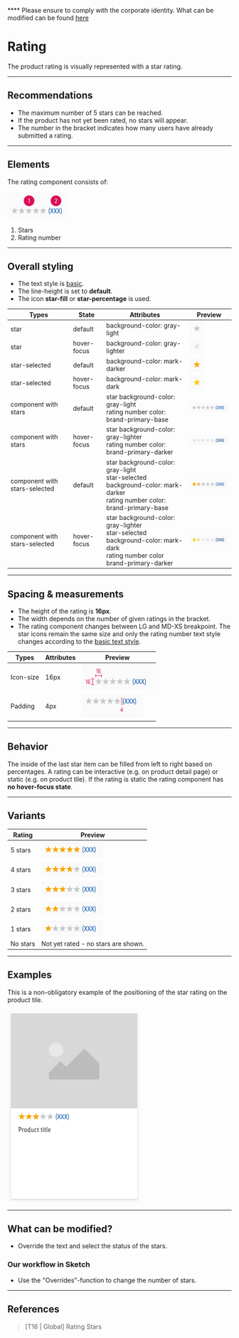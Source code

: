 ****<AlertInfo alertHeadline="Modifiable">
Please ensure to comply with the corporate identity. What can be modified can be found [here](#what-can-be-modified)
</AlertInfo>

# Rating

The product rating is visually represented with a star rating.

---

## Recommendations

- The maximum number of 5 stars can be reached.
- If the product has not yet been rated, no stars will appear.
- The number in the bracket indicates how many users have already submitted a rating.

---

## Elements

The rating component consists of:

![rating-element](assets/rating/elements@1x.png)

1. Stars
2. Rating number

---

## Overall styling

- The text style is [basic](../../General/Typography/Typography.md#basic).
- The line-height is set to **default**.
- The icon **star-fill** or **star-percentage** is used.

Types | State | Attributes | Preview
---------| ---------|----------|---------
star | default | background-color: gray-light | ![rating-default](assets/states/star-default@1x.png)
star | hover-focus | background-color: gray-lighter | ![rating-default](assets/states/star-default-hover-focus@1x.png)
star-selected | default | background-color: mark-darker  | ![rating-selected](assets/states/star-selected@1x.png)
star-selected | hover-focus | background-color: mark-dark | ![rating-hover-focus](assets/states/star-hover-focus@1x.png)
component with stars | default| star background-color: gray-light<br> rating number color: brand-primary-base| ![rating default](assets/rating@1x.png)
component with stars | hover-focus | star background-color: gray-lighter <br> rating number color: brand-primary-darker | ![rating hover-focus](assets/rating/star-1/interactive/hover-focus@1x.png)
component with stars-selected | default| star background-color: gray-light<br>star-selected background-color: mark-darker<br> rating number color: brand-primary-base| ![rating default](assets/rating-selected@1x.png)
component with stars-selected | hover-focus | star background-color: gray-lighter <br>star-selected background-color: mark-dark<br> rating number color brand-primary-darker| ![rating hover-focus](assets/rating/star-1/interactive/selected-hover-focus@1x.png)

---

## Spacing & measurements

- The height of the rating is **16px**.
- The width depends on the number of given ratings in the bracket.
- The rating component changes between LG and MD-XS breakpoint. The star icons remain the same size and only the rating number text style changes according to  the [basic text style](../../General/Typography/Typography.md#basic).

| Types | Attributes | Preview |
|---|---|---|
| Icon-size | 16px | ![icon-size](assets/measurements/star-size@1x.png) |
| Padding | 4px| ![padding](assets/measurements/padding@1x.png) |

---

## Behavior

The inside of the last star item can be filled from left to right based on percentages.
A rating can be interactive (e.g. on product detail page) or static (e.g. on product tile). If the rating is static the rating component has **no hover-focus state**.

---

## Variants

| Rating |  Preview |
|---|---|
| 5 stars |![star 5](assets/rating/star-5@1x.png)|
| 4 stars |![star 4](assets/rating/star-4@1x.png)|
| 3 stars |![star 3](assets/rating/star-3@1x.png)|
| 2 stars |![star 2](assets/rating/star-2@1x.png)|
| 1 stars |![star 1](assets/rating/star-1@1x.png)|
| No stars | Not yet rated - no stars are shown. |

---

## Examples

 This is a non-obligatory example of the positioning of the star rating on the product tile.

![position](assets/example-rating@1x.png)

---

## What can be modified?

- Override the text and select the status of the stars.

### Our workflow in Sketch

- Use the "Overrides"-function to change the number of stars.

---

## References

> [T16 | Global] Rating Stars
